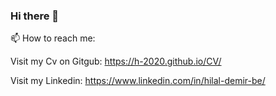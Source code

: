 ### Hi there 👋
📫 How to reach me:

  Visit my Cv on Gitgub: https://h-2020.github.io/CV/
  
  Visit my Linkedin: https://www.linkedin.com/in/hilal-demir-be/
<!--
**H-2020/H-2020** is a ✨ _special_ ✨ repository because its `README.md` (this file) appears on your GitHub profile.

Here are some ideas to get you started:

- 🔭 I’m currently working on ...
- 🌱 I’m currently learning ...
- 👯 I’m looking to collaborate on ...
- 🤔 I’m looking for help with ...
- 💬 Ask me about ...
- 📫 How to reach me: ...
- 😄 Pronouns: ...
- ⚡ Fun fact: ...
-->
